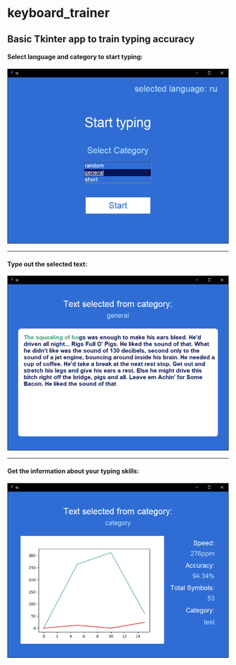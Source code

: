 # keyboard_trainer
## Basic Tkinter app to train typing accuracy

#### Select language and category to start typing:

![start_screen](https://github.com/Denis-Source/keyboard_trainer/blob/master/screenshots/start_screen.png)

***
#### Type out the selected text:

![start_screen](https://github.com/Denis-Source/keyboard_trainer/blob/master/screenshots/training_screen.png)

***
#### Get the information about your typing skills:

![start_screen](https://github.com/Denis-Source/keyboard_trainer/blob/master/screenshots/finish_screen.png)

